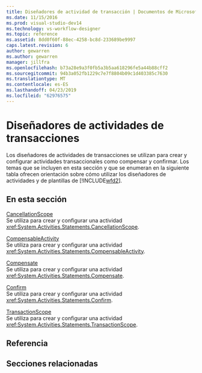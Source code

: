 ```yaml
---
title: Diseñadores de actividad de transacción | Documentos de Microsoft
ms.date: 11/15/2016
ms.prod: visual-studio-dev14
ms.technology: vs-workflow-designer
ms.topic: reference
ms.assetid: 8dd0f60f-88ec-4258-bc8d-233689be9997
caps.latest.revision: 6
author: gewarren
ms.author: gewarren
manager: jillfra
ms.openlocfilehash: b73a28e9a3f0fb5a3b5aa618296fe5a44b88cff2
ms.sourcegitcommit: 94b3a052fb1229c7e7f8804b09c1d403385c7630
ms.translationtype: MT
ms.contentlocale: es-ES
ms.lasthandoff: 04/23/2019
ms.locfileid: "62976575"
---
```

# <a name="transaction-activity-designers"></a>Diseñadores de actividades de transacciones
Los diseñadores de actividades de transacciones se utilizan para crear y configurar actividades transaccionales como compensar y confirmar. Los temas que se incluyen en esta sección y que se enumeran en la siguiente tabla ofrecen orientación sobre cómo utilizar los diseñadores de actividades y de plantillas de [!INCLUDE[wfd2](../includes/wfd2-md.md)].  
  
## <a name="in-this-section"></a>En esta sección  
 [CancellationScope](../workflow-designer/cancellationscope-activity-designer.md)  
 Se utiliza para crear y configurar una actividad <xref:System.Activities.Statements.CancellationScope>.  
  
 [CompensableActivity](../workflow-designer/compensableactivity-activity-designer.md)  
 Se utiliza para crear y configurar una actividad <xref:System.Activities.Statements.CompensableActivity>.  
  
 [Compensate](../workflow-designer/compensate-activity-designer.md)  
 Se utiliza para crear y configurar una actividad <xref:System.Activities.Statements.Compensate>.  
  
 [Confirm](../workflow-designer/confirm-activity-designer.md)  
 Se utiliza para crear y configurar una actividad <xref:System.Activities.Statements.Confirm>.  
  
 [TransactionScope](../workflow-designer/transactionscope-activity-designer.md)  
 Se utiliza para crear y configurar una actividad <xref:System.Activities.Statements.TransactionScope>.  
  
## <a name="reference"></a>Referencia  
  
## <a name="related-sections"></a>Secciones relacionadas